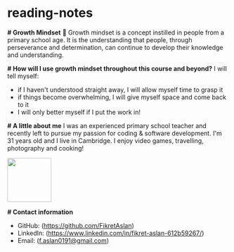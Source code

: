# reading-notes


**# Growth Mindset** 🌻
Growth mindset is a concept instilled in people from a primary school age. It is the understanding that people, through perseverance and determination, can continue to develop their knowledge and understanding.

**# How will I use growth mindset throughout this course and beyond?**
I will tell myself:
- if I haven't understood straight away, I will allow myself time to grasp it
- if things become overwhelming, I will give myself space and come back to it
- I will only better myself if I put the work in!

**# A little about me**
I was an experienced primary school teacher and recently left to pursue my passion for coding & software development.
I'm 31 years old and I live in Cambridge. I enjoy video games, travelling, photography and cooking!

<img src="https://github.com/FikretAslan/reading-notes/assets/135455155/ea6b7f97-d81e-4627-8716-4604d9ae1fd3" width="100" height="100">

**# Contact information**
- GitHub: (https://github.com/FikretAslan)
- LinkedIn: (https://www.linkedin.com/in/fikret-aslan-612b59267/)
- Email: (f.aslan0191@gmail.com)









